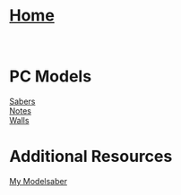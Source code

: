 # [Home](https://cgray1234.github.io/index.html)  
<br/>

# PC Models  
[Sabers](./pc-sabers.md)  
[Notes](./pc-notes.md)  
[Walls](./pc-walls.md)

# Additional Resources
[My Modelsaber](https://modelsaber.com/Profile/?user=865619053695205394)